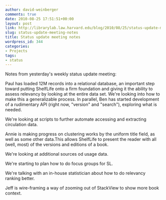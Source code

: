 ```yaml
---
author: david-weinberger
comments: true
date: 2010-08-25 17:51:51+00:00
layout: post
link: http://librarylab.law.harvard.edu/blog/2010/08/25/status-update-meeting-notes/
slug: status-update-meeting-notes
title: Status update meeting notes
wordpress_id: 344
categories:
- Projects
tags:
- status
---
```


Notes from yesterday's weekly status update meeting:

Paul has loaded 12M records into a relational database, an important step toward putting ShelfLife onto a firm foundation and giving it the ability to assess relevancy  by looking at the entire data set. We're looking into how to make this a generalizable process. In parallel, Ben has started  development of a rudimentary API (right now, "version" and "search"), exploring what is needed.

We're looking at scripts to further automate accessing and extracting circulation data.

Annie is making progress on clustering works by the uniform title field, as well as some other data.This allows ShelfLife to present the reader with all (well, most) of the versions and editions of a book.

We're looking at additional sources od usage data.

We're starting to plan how to do focus groups for SL.

We're talking with an in-house statistician about how to do relevancy ranking better.

Jeff is wire-framing a way of zooming out of StackView to show more book context.

